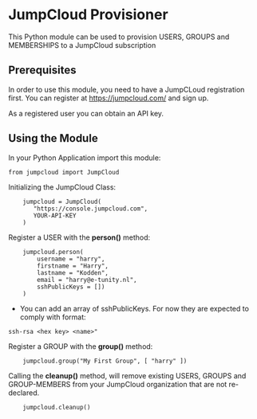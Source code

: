 # JumpCloud Provisioner

This Python module can be used to provision USERS, GROUPS and MEMBERSHIPS to a JumpCloud subscription

## Prerequisites

In order to use this module, you need to have a JumpCLoud registration first.
You can register at https://jumpcloud.com/ and sign up.

As a registered user you can obtain an API key.

## Using the Module

In your Python Application import this module:

```
from jumpcloud import JumpCloud
```

Initializing the JumpCloud Class:

```
    jumpcloud = JumpCloud(
       "https://console.jumpcloud.com",
       YOUR-API-KEY
    )
```

 Register a USER with the **person()** method:

```
    jumpcloud.person(
     	username = "harry",
        firstname = "Harry",
        lastname = "Kodden",
        email = "harry@e-tunity.nl",
        sshPublicKeys = [])
    )
```

* You can add an array of sshPublicKeys. For now they are expected to comply with format:
```
ssh-rsa <hex key> <name>"
```

Register a GROUP with the **group()** method:

```
	jumpcloud.group("My First Group", [ "harry" ])
```

Calling the **cleanup()** method, will remove existing USERS, GROUPS and GROUP-MEMBERS from your JumpCloud organization that are not re-declared.

```
	jumpcloud.cleanup()
```
